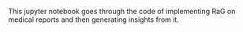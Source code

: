 This jupyter notebook goes through the code of implementing RaG on medical reports and then generating insights from it.
